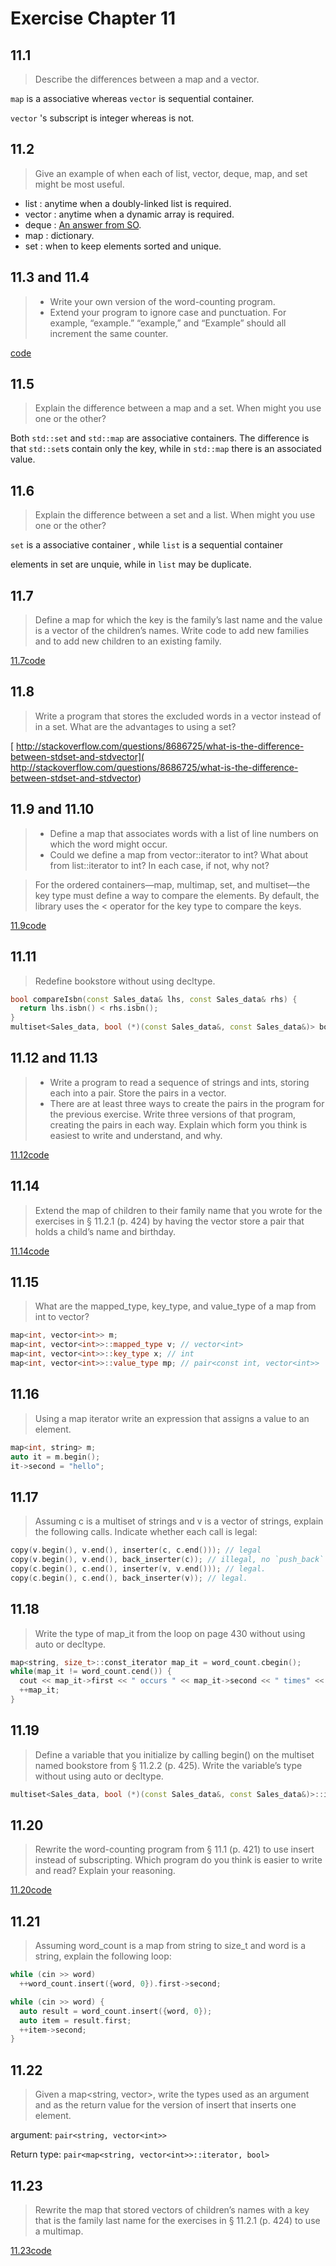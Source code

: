 # Exercise Chapter 11

## 11.1

> Describe the differences between a map and a vector.

`map` is a associative whereas `vector` is sequential container.

`vector` 's subscript is integer whereas is not.

## 11.2

> Give an example of when each of list, vector, deque, map, and set might be most useful.

- list : anytime when a doubly-linked list is required.
- vector : anytime when a dynamic array is required.
- deque : [An answer from SO](http://stackoverflow.com/questions/3880254/why-do-we-need-deque-data-structures-in-the-real-world).
- map : dictionary.
- set : when to keep elements sorted and unique.

## 11.3 and 11.4

> - Write your own version of the word-counting program.
> - Extend your program to ignore case and punctuation. For example, “example.” “example,” and “Example” should all increment the same counter.

[code](./exercise11_3.cpp)

## 11.5

> Explain the difference between a map and a set. When might you use one or the other?

Both `std::set` and `std::map` are associative containers. The difference is that `std::set`s contain only the key, while in `std::map` there is an associated value.

## 11.6

> Explain the difference between a set and a list. When might you use one or the other?

`set` is a associative container , while `list` is a sequential container

elements in set are unquie, while in `list` may be duplicate.

## 11.7

> Define a map for which the key is the family’s last name and the value is a vector of the children’s names. Write code to add new families and to add new children to an existing family.

[11.7code](./exercise11_7.cpp)

## 11.8

> Write a program that stores the excluded words in a vector instead of in a set. What are the advantages to using a set?

[ http://stackoverflow.com/questions/8686725/what-is-the-difference-between-stdset-and-stdvector]( http://stackoverflow.com/questions/8686725/what-is-the-difference-between-stdset-and-stdvector)

## 11.9 and 11.10

> - Define a map that associates words with a list of line numbers on which the word might occur.
> - Could we define a map from vector<int>::iterator to int? What about from list<int>::iterator to int? In each case, if not, why not?

> For the ordered containers—map, multimap, set, and multiset—the key type must define a way to compare the elements. By default, the library uses the < operator for the key type to compare the keys.

[11.9code](./exercise11_9.cpp)

## 11.11

> Redefine bookstore without using decltype.

```c++
bool compareIsbn(const Sales_data& lhs, const Sales_data& rhs) {
  return lhs.isbn() < rhs.isbn();
}
multiset<Sales_data, bool (*)(const Sales_data&, const Sales_data&)> bookstore(compareIsbn);
```

## 11.12 and 11.13

> - Write a program to read a sequence of strings and ints, storing each into a pair. Store the pairs in a vector.
> - There are at least three ways to create the pairs in the program for the previous exercise. Write three versions of that program, creating the pairs in each way. Explain which form you think is easiest to write and understand, and why.

[11.12code](./exercise11_12.cpp)

## 11.14

> Extend the map of children to their family name that you wrote for the exercises in § 11.2.1 (p. 424) by having the vector store a pair that holds a child’s name and birthday.

[11.14code](./exercise11_14.cpp)

## 11.15

> What are the mapped_type, key_type, and value_type of a map from int to vector<int>?

```c++
map<int, vector<int>> m;
map<int, vector<int>>::mapped_type v; // vector<int>
map<int, vector<int>>::key_type x; // int
map<int, vector<int>>::value_type mp; // pair<const int, vector<int>>
```

## 11.16

> Using a map iterator write an expression that assigns a value to an element.

```c++
map<int, string> m;
auto it = m.begin();
it->second = "hello";
```

## 11.17

> Assuming c is a multiset of strings and v is a vector of strings, explain the following calls. Indicate whether each call is legal:

```c++
copy(v.begin(), v.end(), inserter(c, c.end())); // legal
copy(v.begin(), v.end(), back_inserter(c)); // illegal, no `push_back` in `set`.
copy(c.begin(), c.end(), inserter(v, v.end())); // legal.
copy(c.begin(), c.end(), back_inserter(v)); // legal.
```

## 11.18

> Write the type of map_it from the loop on page 430 without using auto or decltype.

```c++
map<string, size_t>::const_iterator map_it = word_count.cbegin();
while(map_it != word_count.cend()) {
  cout << map_it->first << " occurs " << map_it->second << " times" << endl;
  ++map_it;
}
```

## 11.19

> Define a variable that you initialize by calling begin() on the multiset named bookstore from § 11.2.2 (p. 425). Write the variable’s type without using auto or decltype.

```c++
multiset<Sales_data, bool (*)(const Sales_data&, const Sales_data&)>::iterator it = bookstore.begin();
```

## 11.20

> Rewrite the word-counting program from § 11.1 (p. 421) to use insert instead of subscripting. Which program do you think is easier to write and read? Explain your reasoning.

[11.20code](./exercise11_20.cpp)

## 11.21

> Assuming word_count is a map from string to size_t and word is a string, explain the following loop:

```c++
while (cin >> word)
  ++word_count.insert({word, 0}).first->second;
```

```c++
while (cin >> word) {
  auto result = word_count.insert({word, 0});
  auto item = result.first;
  ++item->second;
}
```

## 11.22

> Given a map<string, vector<int>>, write the types used as an argument and as the return value for the version of insert that inserts one element.

argument: `pair<string, vector<int>>`

Return type: `pair<map<string, vector<int>>::iterator, bool>`

## 11.23

> Rewrite the map that stored vectors of children’s names with a key that is the family last name for the exercises in § 11.2.1 (p. 424) to use a multimap.

[11.23code](./exercise11_23.cpp)